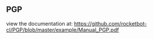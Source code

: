 ## PGP

 view the documentation at: https://github.com/rocketbot-cl/PGP/blob/master/example/Manual_PGP.pdf